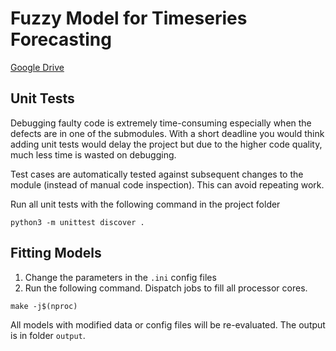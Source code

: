 # Fuzzy Model for Timeseries Forecasting

[Google Drive](https://drive.google.com/drive/folders/1czbv8byjEYlFnsxwmx0JQVnAbyRjRSjH?usp=sharing)

## Unit Tests

Debugging faulty code is extremely time-consuming especially when the defects
are in one of the submodules. With a short deadline you would think adding unit
tests would delay the project but due to the higher code quality, much less time
is wasted on debugging.

Test cases are automatically tested against subsequent changes to the module
(instead of manual code inspection). This can avoid repeating work.


Run all unit tests with the following command in the project folder

```
python3 -m unittest discover .
```

## Fitting Models

1. Change the parameters in the `.ini` config files
1. Run the following command. Dispatch jobs to fill all processor cores.

```
make -j$(nproc)
```

All models with modified data or config files will be re-evaluated. The output
is in folder `output`.
